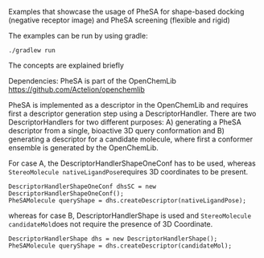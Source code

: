 Examples that showcase the usage of PheSA for shape-based docking (negative receptor image) and PheSA screening (flexible and rigid)

The examples can be run by using gradle:

```
./gradlew run
```

The concepts are explained briefly 

Dependencies: PheSA is part of the OpenChemLib  https://github.com/Actelion/openchemlib

PheSA is implemented as a descriptor in the OpenChemLib and requires first a descriptor generation step using a DescriptorHandler. 
There are two DescriptorHandlers for two different purposes: A) generating a PheSA descriptor from a single, bioactive 3D query conformation
and B) generating a descriptor for a candidate molecule, where first a conformer ensemble is generated by the OpenChemLib. 

For case A, the DescriptorHandlerShapeOneConf has to be used, whereas ```StereoMolecule nativeLigandPose```requires 3D coordinates to be present. 

```
DescriptorHandlerShapeOneConf dhsSC = new DescriptorHandlerShapeOneConf();
PheSAMolecule queryShape = dhs.createDescriptor(nativeLigandPose);
```

whereas for case B, DescriptorHandlerShape is used and ```StereoMolecule candidateMol```does not require the presence of 3D Coordinate.

```
DescriptorHandlerShape dhs = new DescriptorHandlerShape();
PheSAMolecule queryShape = dhs.createDescriptor(candidateMol);
```

